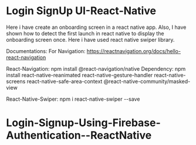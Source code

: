 ﻿# Login SignUp UI-React-Native
Here i have create an onboarding screen in a react native app. Also, I have shown how to detect the first launch in react native to display the onboarding screen once. Here i have used react native swiper library.

Documentations:
For Navigation: https://reactnavigation.org/docs/hello-react-navigation


React-Navigation:
npm install @react-navigation/native
Dependency: 
npm install react-native-reanimated react-native-gesture-handler react-native-screens react-native-safe-area-context @react-native-community/masked-view

React-Native-Swiper:
npm i react-native-swiper --save
# Login-Signup-Using-Firebase-Authentication--ReactNative

